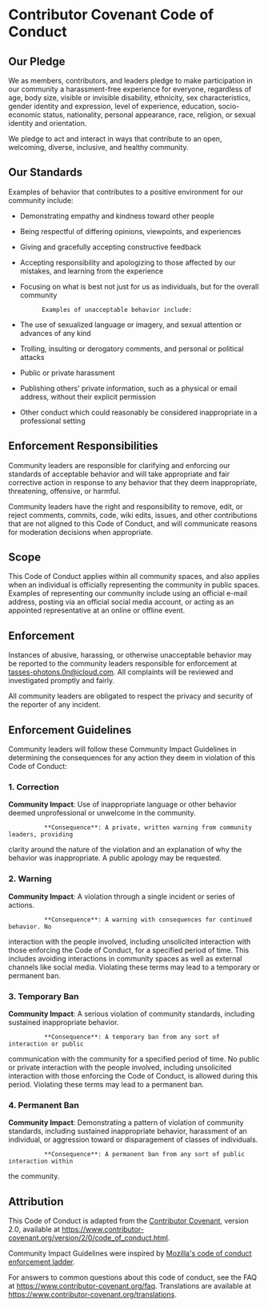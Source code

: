 # Contributor Covenant Code of Conduct

## Our Pledge

  We as members, contributors, and leaders pledge to make participation in our
  community a harassment-free experience for everyone, regardless of age, body
  size, visible or invisible disability, ethnicity, sex characteristics, gender
  identity and expression, level of experience, education, socio-economic status,
  nationality, personal appearance, race, religion, or sexual identity
  and orientation.
  
  We pledge to act and interact in ways that contribute to an open, welcoming,
  diverse, inclusive, and healthy community.
  
  ## Our Standards
  
  Examples of behavior that contributes to a positive environment for our
              community include:

  * Demonstrating empathy and kindness toward other people
  * Being respectful of differing opinions, viewpoints, and experiences
  * Giving and gracefully accepting constructive feedback
  * Accepting responsibility and apologizing to those affected by our mistakes,
  and learning from the experience
  * Focusing on what is best not just for us as individuals, but for the
  overall community

              Examples of unacceptable behavior include:

  * The use of sexualized language or imagery, and sexual attention or
  advances of any kind
  * Trolling, insulting or derogatory comments, and personal or political attacks
  * Public or private harassment
  * Publishing others' private information, such as a physical or email
  address, without their explicit permission
  * Other conduct which could reasonably be considered inappropriate in a
  professional setting
  
  ## Enforcement Responsibilities
  
  Community leaders are responsible for clarifying and enforcing our standards of
  acceptable behavior and will take appropriate and fair corrective action in
  response to any behavior that they deem inappropriate, threatening, offensive,
  or harmful.
  
  Community leaders have the right and responsibility to remove, edit, or reject
  comments, commits, code, wiki edits, issues, and other contributions that are
  not aligned to this Code of Conduct, and will communicate reasons for moderation
  decisions when appropriate.
  
  ## Scope
  
  This Code of Conduct applies within all community spaces, and also applies when
  an individual is officially representing the community in public spaces.
  Examples of representing our community include using an official e-mail address,
  posting via an official social media account, or acting as an appointed
  representative at an online or offline event.
  
  ## Enforcement
  
  Instances of abusive, harassing, or otherwise unacceptable behavior may be
  reported to the community leaders responsible for enforcement at
  tasses-photons.0n@icloud.com.
  All complaints will be reviewed and investigated promptly and fairly.
  
  All community leaders are obligated to respect the privacy and security of the
  reporter of any incident.
  
  ## Enforcement Guidelines
  
  Community leaders will follow these Community Impact Guidelines in determining
              the consequences for any action they deem in violation of this Code of Conduct:

### 1. Correction

  **Community Impact**: Use of inappropriate language or other behavior deemed
  unprofessional or unwelcome in the community.

              **Consequence**: A private, written warning from community leaders, providing
  clarity around the nature of the violation and an explanation of why the
  behavior was inappropriate. A public apology may be requested.

### 2. Warning

  **Community Impact**: A violation through a single incident or series
  of actions.

              **Consequence**: A warning with consequences for continued behavior. No
  interaction with the people involved, including unsolicited interaction with
  those enforcing the Code of Conduct, for a specified period of time. This
  includes avoiding interactions in community spaces as well as external channels
  like social media. Violating these terms may lead to a temporary or
  permanent ban.

### 3. Temporary Ban

  **Community Impact**: A serious violation of community standards, including
  sustained inappropriate behavior.

              **Consequence**: A temporary ban from any sort of interaction or public
  communication with the community for a specified period of time. No public or
  private interaction with the people involved, including unsolicited interaction
  with those enforcing the Code of Conduct, is allowed during this period.
  Violating these terms may lead to a permanent ban.

### 4. Permanent Ban

  **Community Impact**: Demonstrating a pattern of violation of community
  standards, including sustained inappropriate behavior,  harassment of an
  individual, or aggression toward or disparagement of classes of individuals.

              **Consequence**: A permanent ban from any sort of public interaction within
  the community.
  
  ## Attribution
  
  This Code of Conduct is adapted from the [Contributor Covenant][homepage],
  version 2.0, available at
  https://www.contributor-covenant.org/version/2/0/code_of_conduct.html.
  
  Community Impact Guidelines were inspired by [Mozilla's code of conduct
  enforcement ladder](https://github.com/mozilla/diversity).

  [homepage]: https://www.contributor-covenant.org
  
  For answers to common questions about this code of conduct, see the FAQ at
  https://www.contributor-covenant.org/faq. Translations are available at
  https://www.contributor-covenant.org/translations.
